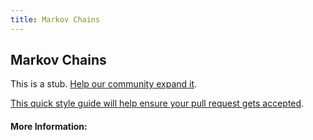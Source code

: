 ```yaml
---
title: Markov Chains
---
```


## Markov Chains

This is a stub. [Help our community expand it](https://github.com/freeCodeCamp/guide-articles/tree/master/articles/Math/Statistics/Markov-Chains/index.md).

[This quick style guide will help ensure your pull request gets accepted](https://github.com/freeCodeCamp/guide-articles/blob/master/README.md).

<!-- The article goes here, in GitHub-flavored Markdown. Feel free to add YouTube videos, images, and CodePen/JSBin embeds  -->

#### More Information:
<!-- Please add any articles you think might be helpful to read before writing the article -->


